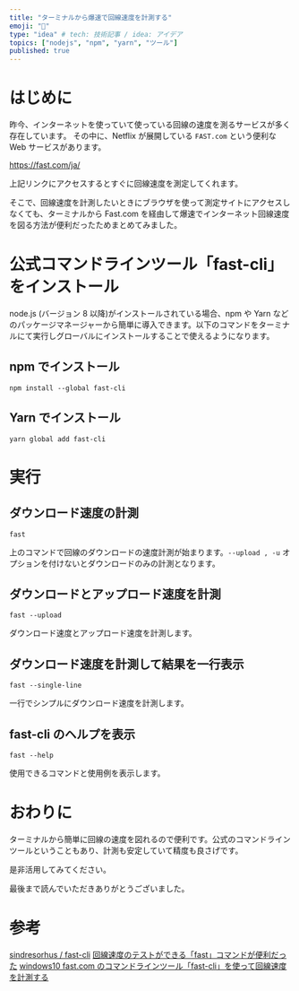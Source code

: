 ```yaml
---
title: "ターミナルから爆速で回線速度を計測する"
emoji: "🌠"
type: "idea" # tech: 技術記事 / idea: アイデア
topics: ["nodejs", "npm", "yarn", "ツール"]
published: true
---
```


# はじめに

昨今、インターネットを使っていて使っている回線の速度を測るサービスが多く存在しています。
その中に、Netflix が展開している `FAST.com` という便利な Web サービスがあります。

https://fast.com/ja/

上記リンクにアクセスするとすぐに回線速度を測定してくれます。

そこで、回線速度を計測したいときにブラウザを使って測定サイトにアクセスしなくても、ターミナルから Fast.com を経由して爆速でインターネット回線速度を図る方法が便利だったためまとめてみました。

# 公式コマンドラインツール「fast-cli」をインストール

node.js (バージョン 8 以降)がインストールされている場合、npm や Yarn などのパッケージマネージャーから簡単に導入できます。以下のコマンドをターミナルにて実行しグローバルにインストールすることで使えるようになります。

## npm でインストール

```shell
npm install --global fast-cli
```

## Yarn でインストール

```shell
yarn global add fast-cli
```

# 実行

## ダウンロード速度の計測

```shell
fast
```

上のコマンドで回線のダウンロードの速度計測が始まります。`--upload , -u` オプションを付けないとダウンロードのみの計測となります。

## ダウンロードとアップロード速度を計測

```shell
fast --upload
```

ダウンロード速度とアップロード速度を計測します。

## ダウンロード速度を計測して結果を一行表示

```shell
fast --single-line
```

一行でシンプルにダウンロード速度を計測します。

## fast-cli のヘルプを表示

```shell
fast --help
```

使用できるコマンドと使用例を表示します。

# おわりに

ターミナルから簡単に回線の速度を図れるので便利です。公式のコマンドラインツールということもあり、計測も安定していて精度も良さげです。

是非活用してみてください。

最後まで読んでいただきありがとうございました。

# 参考

[sindresorhus / fast-cli](https://github.com/sindresorhus/fast-cli)
[回線速度のテストができる「fast」コマンドが便利だった](https://qiita.com/suin/items/8398f0b07299a3cc194f)
[windows10 fast.com のコマンドラインツール「fast-cli」を使って回線速度を計測する](https://mebee.info/2020/04/28/post-10023/)
